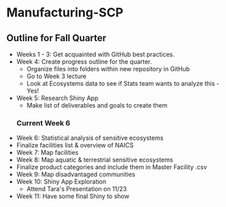 # Manufacturing-SCP
## Outline for Fall Quarter
* Weeks 1 - 3: Get acquainted with GitHub best practices.
* Week 4: Create progress outline for the quarter.
  * Organize files into folders within new repository in GitHub
  * Go to Week 3 lecture
  * Look at Ecosystems data to see if Stats team wants to analyze this - Yes!
* Week 5: Research Shiny App 
  * Make list of deliverables and goals to create them
  ### Current Week 6
* Week 6: Statistical analysis of sensitive ecosystems
 * Finalize facilities list & overview of NAICS
* Week 7: Map facilities
* Week 8: Map aquatic & terrestrial sensitive ecosystems
 * Finalize product categories and include them in Master Facility .csv
* Week 9: Map disadvantaged communities
* Week 10: Shiny App Exploration
  * Attend Tara's Presentation on 11/23
* Week 11: Have some final Shiny to show
